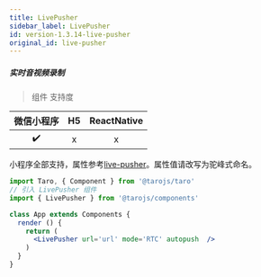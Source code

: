 ```yaml
---
title: LivePusher
sidebar_label: LivePusher
id: version-1.3.14-live-pusher
original_id: live-pusher
---
```


##### 实时音视频录制

> 组件 支持度

| 微信小程序 | H5 | ReactNative |
| :-: | :-: | :-: |
| ✔️ | x | x |

小程序全部支持，属性参考[live-pusher](https://developers.weixin.qq.com/miniprogram/dev/component/live-pusher.html)。属性值请改写为驼峰式命名。

```jsx
import Taro, { Component } from '@tarojs/taro'
// 引入 LivePusher 组件
import { LivePusher } from '@tarojs/components'

class App extends Components {
  render () {
    return (
      <LivePusher url='url' mode='RTC' autopush  />
    )
  }
}
```
